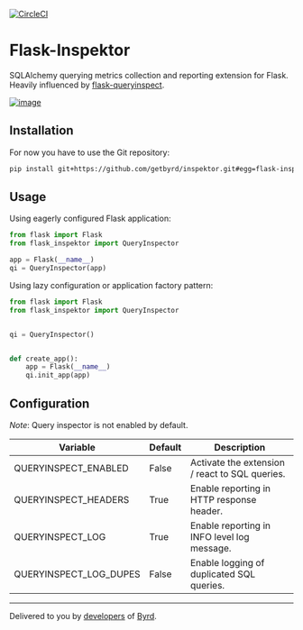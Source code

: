 [![CircleCI](https://circleci.com/gh/getbyrd/inspektor/tree/master.svg?style=svg)](https://circleci.com/gh/getbyrd/inspektor/tree/master)

# Flask-Inspektor
SQLAlchemy querying metrics collection and reporting extension for Flask.
Heavily influenced by [flask-queryinspect](https://github.com/noise/flask-queryinspect).

[![image](./icon.jpg)](https://www.flickr.com/photos/veryveryquiet)

## Installation

For now you have to use the Git repository:

```bash
pip install git+https://github.com/getbyrd/inspektor.git#egg=flask-inspektor
```


## Usage

Using eagerly configured Flask application:

```python
from flask import Flask
from flask_inspektor import QueryInspector

app = Flask(__name__)
qi = QueryInspector(app)
```

Using lazy configuration or application factory pattern:

```python
from flask import Flask
from flask_inspektor import QueryInspector


qi = QueryInspector()


def create_app():
    app = Flask(__name__)
    qi.init_app(app)
```


## Configuration

*Note*: Query inspector is not enabled by default.

Variable               | Default | Description
--------               | ------- | -----------
QUERYINSPECT_ENABLED   | False   | Activate the extension / react to SQL queries.
QUERYINSPECT_HEADERS   | True    | Enable reporting in HTTP response header.
QUERYINSPECT_LOG       | True    | Enable reporting in INFO level log message.
QUERYINSPECT_LOG_DUPES | False   | Enable logging of duplicated SQL queries.


------

Delivered to you by [developers](mailto:developers@getbyrd.com) of [Byrd](https://getbyrd.com).
